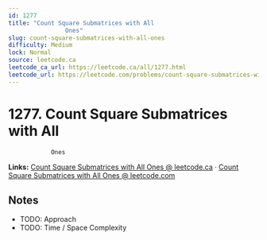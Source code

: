 ```yaml
--- 
id: 1277
title: "Count Square Submatrices with All
                Ones"
slug: count-square-submatrices-with-all-ones
difficulty: Medium
lock: Normal
source: leetcode.ca
leetcode_ca_url: https://leetcode.ca/all/1277.html
leetcode_url: https://leetcode.com/problems/count-square-submatrices-with-all-ones/
---
```


# 1277. Count Square Submatrices with All
                Ones

**Links:** [Count Square Submatrices with All
                Ones @ leetcode.ca](https://leetcode.ca/all/1277.html) · [Count Square Submatrices with All
                Ones @ leetcode.com](https://leetcode.com/problems/count-square-submatrices-with-all-ones/)

## Notes
- TODO: Approach
- TODO: Time / Space Complexity
